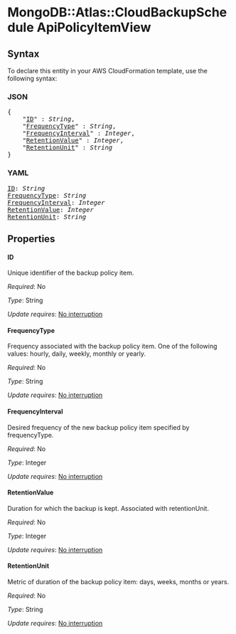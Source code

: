 # MongoDB::Atlas::CloudBackupSchedule ApiPolicyItemView

## Syntax

To declare this entity in your AWS CloudFormation template, use the following syntax:

### JSON

<pre>
{
    "<a href="#id" title="ID">ID</a>" : <i>String</i>,
    "<a href="#frequencytype" title="FrequencyType">FrequencyType</a>" : <i>String</i>,
    "<a href="#frequencyinterval" title="FrequencyInterval">FrequencyInterval</a>" : <i>Integer</i>,
    "<a href="#retentionvalue" title="RetentionValue">RetentionValue</a>" : <i>Integer</i>,
    "<a href="#retentionunit" title="RetentionUnit">RetentionUnit</a>" : <i>String</i>
}
</pre>

### YAML

<pre>
<a href="#id" title="ID">ID</a>: <i>String</i>
<a href="#frequencytype" title="FrequencyType">FrequencyType</a>: <i>String</i>
<a href="#frequencyinterval" title="FrequencyInterval">FrequencyInterval</a>: <i>Integer</i>
<a href="#retentionvalue" title="RetentionValue">RetentionValue</a>: <i>Integer</i>
<a href="#retentionunit" title="RetentionUnit">RetentionUnit</a>: <i>String</i>
</pre>

## Properties

#### ID

Unique identifier of the backup policy item.

_Required_: No

_Type_: String

_Update requires_: [No interruption](https://docs.aws.amazon.com/AWSCloudFormation/latest/UserGuide/using-cfn-updating-stacks-update-behaviors.html#update-no-interrupt)

#### FrequencyType

Frequency associated with the backup policy item. One of the following values: hourly, daily, weekly, monthly or yearly.

_Required_: No

_Type_: String

_Update requires_: [No interruption](https://docs.aws.amazon.com/AWSCloudFormation/latest/UserGuide/using-cfn-updating-stacks-update-behaviors.html#update-no-interrupt)

#### FrequencyInterval

Desired frequency of the new backup policy item specified by frequencyType.

_Required_: No

_Type_: Integer

_Update requires_: [No interruption](https://docs.aws.amazon.com/AWSCloudFormation/latest/UserGuide/using-cfn-updating-stacks-update-behaviors.html#update-no-interrupt)

#### RetentionValue

Duration for which the backup is kept. Associated with retentionUnit.

_Required_: No

_Type_: Integer

_Update requires_: [No interruption](https://docs.aws.amazon.com/AWSCloudFormation/latest/UserGuide/using-cfn-updating-stacks-update-behaviors.html#update-no-interrupt)

#### RetentionUnit

Metric of duration of the backup policy item: days, weeks, months or years.

_Required_: No

_Type_: String

_Update requires_: [No interruption](https://docs.aws.amazon.com/AWSCloudFormation/latest/UserGuide/using-cfn-updating-stacks-update-behaviors.html#update-no-interrupt)

